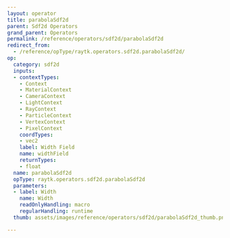 ```yaml
---
layout: operator
title: parabolaSdf2d
parent: Sdf2d Operators
grand_parent: Operators
permalink: /reference/operators/sdf2d/parabolaSdf2d
redirect_from:
  - /reference/opType/raytk.operators.sdf2d.parabolaSdf2d/
op:
  category: sdf2d
  inputs:
  - contextTypes:
    - Context
    - MaterialContext
    - CameraContext
    - LightContext
    - RayContext
    - ParticleContext
    - VertexContext
    - PixelContext
    coordTypes:
    - vec2
    label: Width Field
    name: widthField
    returnTypes:
    - float
  name: parabolaSdf2d
  opType: raytk.operators.sdf2d.parabolaSdf2d
  parameters:
  - label: Width
    name: Width
    readOnlyHandling: macro
    regularHandling: runtime
  thumb: assets/images/reference/operators/sdf2d/parabolaSdf2d_thumb.png

---
```

